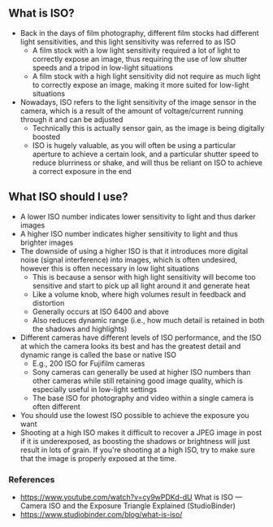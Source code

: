 ## What is ISO?

- Back in the days of film photography, different film stocks had different light sensitivities, and this light sensitivity was referred to as ISO
	- A film stock with a low light sensitivity required a lot of light to correctly expose an image,  thus requiring the use of low shutter speeds and a tripod in low-light situations
	- A film stock with a high light sensitivity did not require as much light to correctly expose an image, making it more suited for low-light situations
- Nowadays, ISO refers to the light sensitivity of the image sensor in the camera, which is a result of the amount of voltage/current running through it and can be adjusted
	- Technically this is actually sensor gain, as the image is being digitally boosted
	- ISO is hugely valuable, as you will often be using a particular aperture to achieve a certain look, and a particular shutter speed to reduce blurriness or shake, and will thus be reliant on ISO to achieve a correct exposure in the end


## What ISO should I use?

- A lower ISO number indicates lower sensitivity to light and thus darker images
- A higher ISO number indicates higher sensitivity to light and thus brighter images
- The downside of using a higher ISO is that it introduces more digital noise (signal interference) into images, which is often undesired, however this is often necessary in low light situations
	- This is because a sensor with high light sensitivity will become too sensitive and start to pick up all light around it and generate heat
	- Like a volume knob, where high volumes result in feedback and distortion
	- Generally occurs at ISO 6400 and above
	- Also reduces dynamic range (i.e., how much detail is retained in both the shadows and highlights)
- Different cameras have different levels of ISO performance, and the ISO at which the camera looks its best and has the greatest detail and dynamic range is called the base or native ISO
	- E.g., 200 ISO for Fujifilm cameras
	- Sony cameras can generally be used at higher ISO numbers than other cameras while still retaining good image quality, which is especially useful in low-light settings
	- The base ISO for photography and video within a single camera is often different
- You should use the lowest ISO possible to achieve the exposure you want
- Shooting at a high ISO makes it difficult to recover a JPEG image in post if it is underexposed, as boosting the shadows or brightness will just result in lots of grain. If you're shooting at a high ISO, try to make sure that the image is properly exposed at the time.


### References

- https://www.youtube.com/watch?v=cy9wPDKd-dU What is ISO — Camera ISO and the Exposure Triangle Explained (StudioBinder)
- https://www.studiobinder.com/blog/what-is-iso/